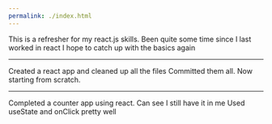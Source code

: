 ```yaml
---
permalink: ./index.html
---
```


This is a refresher for my react.js skills.
Been quite some time since I last worked in react
I hope to catch up with the basics again

**********************************************************
Created a react app and cleaned up all the files
Committed them all.
Now starting from scratch.

**********************************************************
Completed a counter app using react.
Can see I still have it in me
Used useState and onClick pretty well
